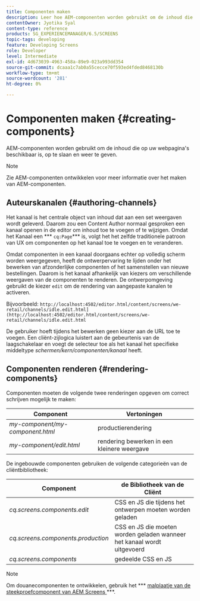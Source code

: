 ```yaml
---
title: Componenten maken
description: Leer hoe AEM-componenten worden gebruikt om de inhoud die op uw webpagina's beschikbaar is, vast te houden, op te maken en weer te geven.
contentOwner: Jyotika Syal
content-type: reference
products: SG_EXPERIENCEMANAGER/6.5/SCREENS
topic-tags: developing
feature: Developing Screens
role: Developer
level: Intermediate
exl-id: 4d673039-4963-458a-89e9-023a993dd354
source-git-commit: dcaaa1c7ab0a55cecce70f593ed4fded8468130b
workflow-type: tm+mt
source-wordcount: '281'
ht-degree: 0%

---
```


# Componenten maken {#creating-components}

AEM-componenten worden gebruikt om de inhoud die op uw webpagina&#39;s beschikbaar is, op te slaan en weer te geven.

>[!NOTE]
>
>Zie AEM-componenten ontwikkelen voor meer informatie over het maken van AEM-componenten.

## Auteurskanalen {#authoring-channels}

Het kanaal is het centrale object van inhoud dat aan een set weergaven wordt geleverd. Daarom zou een Content Author normaal gesproken een kanaal openen in de editor om inhoud toe te voegen of te wijzigen. Omdat het Kanaal een *** `cq:Page`*** is, volgt het het zelfde traditionele patroon van UX om componenten op het kanaal toe te voegen en te veranderen.

Omdat componenten in een kanaal doorgaans echter op volledig scherm worden weergegeven, heeft de ontwerpervaring te lijden onder het bewerken van afzonderlijke componenten of het samenstellen van nieuwe bestellingen. Daarom is het kanaal afhankelijk van kiezers om verschillende weergaven van de componenten te renderen. De ontwerpomgeving gebruikt de kiezer `edit` om de rendering van aangepaste kanalen te activeren.

Bijvoorbeeld: `http://localhost:4502/editor.html/content/screens/we-retail/channels/idle.edit.html](http://localhost:4502/editor.html/content/screens/we-retail/channels/idle.edit.html`

De gebruiker hoeft tijdens het bewerken geen kiezer aan de URL toe te voegen. Een cliënt-zijlogica luistert aan de gebeurtenis van de laagschakelaar en voegt de selecteur toe als het kanaal het specifieke middeltype *schermen/kern/componenten/kanaal* heeft.

## Componenten renderen {#rendering-components}

Componenten moeten de volgende twee renderingen opgeven om correct schrijven mogelijk te maken:

| **Component** | **Vertoningen** |
|---|---|
| *my-component/my-component.html* | productierendering |
| *my-component/edit.html* | rendering bewerken in een kleinere weergave |

De ingebouwde componenten gebruiken de volgende categorieën van de cliëntbibliotheek:

| **Component** | **de Bibliotheek van de Cliënt** |
|---|---|
| *cq.screens.components.edit* | CSS en JS die tijdens het ontwerpen moeten worden geladen |
| *cq.screens.components.production* | CSS en JS die moeten worden geladen wanneer het kanaal wordt uitgevoerd |
| *cq.screens.components* | gedeelde CSS en JS |

>[!NOTE]
>
>Om douanecomponenten te ontwikkelen, gebruik het *** [&#x200B; malplaatje van de steekproefcomponent van AEM Screens &#x200B;](https://github.com/Adobe-Marketing-Cloud/aem-screens-component-template)***.
